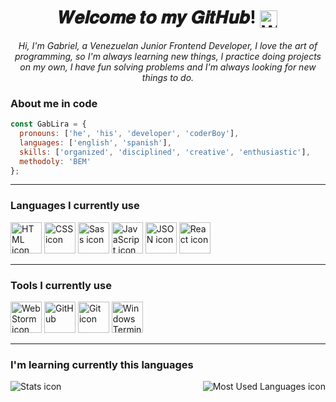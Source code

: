 <h1 align="center">𝑾𝒆𝒍𝒄𝒐𝒎𝒆 𝒕𝒐 𝒎𝒚 𝑮𝒊𝒕𝑯𝒖𝒃! <img src="https://c.tenor.com/e3GqicbfhMYAAAAi/get-greeting-get-greetings.gif" alt="Welcome icon" title="Welcome" align="center" width="28px"></h1>
<p align="center"> 
  <em>Hi, I'm Gabriel, a Venezuelan Junior Frontend Developer, I love the art of programming, so I'm always learning new things, I practice doing projects on my own, I have fun solving problems and I'm always looking for new things to do.</em>
</p>

<!-- An image here -->

### **About me in code**
```js
const GabLira = {
  pronouns: ['he', 'his', 'developer', 'coderBoy'],
  languages: ['english', 'spanish'],
  skills: ['organized', 'disciplined', 'creative', 'enthusiastic'],
  methodoly: 'BEM'
};
```

<hr>

<main>
  
### **Languages I currently use**

  <section align="left">
    <img src="https://img.icons8.com/color/344/html-5.png" alt="HTML icon" title="HTML" width="50px"> 
    <img src="https://img.icons8.com/color/344/css3.png" alt="CSS icon" title="CSS" width="50px">
    <img src="https://img.icons8.com/external-tal-revivo-shadow-tal-revivo/344/external-sass-a-style-sheet-professional-grade-css-extension-language-logo-shadow-tal-revivo.png"
    alt="Sass icon" title="Sass" width="50px">
    <img src="https://img.icons8.com/color/344/javascript--v1.png" alt="JavaScript icon" title="JavaScript" width="50px">
    <img src="https://img.icons8.com/external-tal-revivo-color-tal-revivo/344/external-json-javascript-object-notation-is-a-lightweight-data-interchange-format-logo-color-tal-revivo.png" alt="JSON icon" title="JSON" width="50px">
    <img src="https://img.icons8.com/color/344/react-native.png" alt="React icon" title="React" width="50px">
  </section>

  <hr>

###  **Tools I currently use**

  <section align="left">
    <img src="https://img.icons8.com/color/344/webstorm.png" alt="WebStorm icon" title="WebStorm" width="50px" >
    <img src="https://img.icons8.com/external-tal-revivo-color-tal-revivo/344/external-github-with-cat-logo-an-online-community-for-software-development-logo-color-tal-revivo.png"   title="GitHub" width="50px"> 
    <img src="https://img.icons8.com/color/344/git.png" alt="Git icon" title="Git" width="50px"> 
    <img src="https://img.icons8.com/ios-filled/344/command-line.png" alt="Windows Terminal icon" title="Windows Terminal" width="50px"> 
   </section>
</main>

<hr>

### I'm learning currently this languages

<footer>
  <img src="https://github-readme-stats.vercel.app/api?username=GabLira" alt="Stats icon" title="Stats Languages" align="left">
  <img src="https://github-readme-stats.vercel.app/api/top-langs/?username=GabLira" alt="Most Used Languages icon" title="Most Used Languages" align="right">
</footer>
